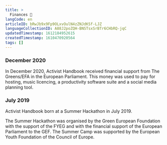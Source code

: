 ```yaml
---
title: >
  Finances 🤑
langCode: en
articleID: bRwJb9x9Fp9OLxvOulN4zZNJdKSf-LJZ
languageCollectionID: A88J2poZQH-BNSTsxSrBTr6CHbRQ-jqC
updatedTimestamp: 1612184952615
createdTimestamp: 1610470920564
tags: []
---
```


### December 2020

In December 2020, Activist Handbook received financial support from The Greens/EFA in the European Parliament. This money was used to pay for hosting, music licencing, a productivity software suite and a social media planning tool.

<div></div>

### July 2019

Activist Handbook born at a Summer Hackathon in July 2019.

The Summer Hackathon was organised by the Green European Foundation with the support of the FYEG and with the financial support of the European Parliament to the GEF. The Summer Camp was supported by the European Youth Foundation of the Council of Europe.

<div></div>